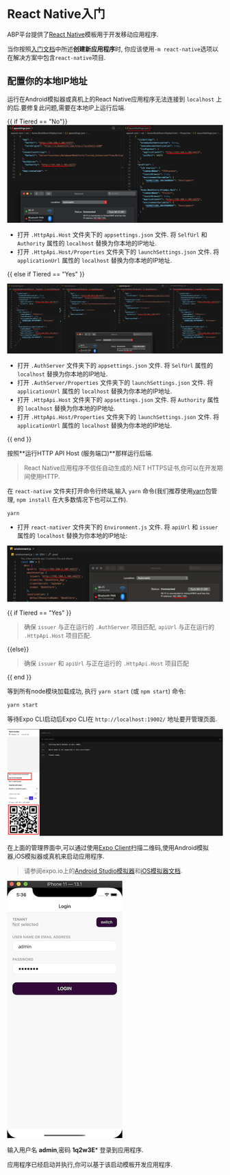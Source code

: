 # React Native入门

ABP平台提供了[React Native](https://reactnative.dev/)模板用于开发移动应用程序.

当你按照[入门文档](Getting-Started.md)中所述**创建新应用程序**时, 你应该使用`-m react-native`选项以在解决方案中包含`react-native`项目.

## 配置你的本地IP地址

运行在Android模拟器或真机上的React Native应用程序无法连接到 `localhost` 上的后.要修复此问题,需要在本地IP上运行后端.

{{ if Tiered == "No"}}
![React Native host project local IP entry](images/rn-host-local-ip.png)

* 打开 `.HttpApi.Host` 文件夹下的 `appsettings.json` 文件. 将  `SelfUrl` 和 `Authority` 属性的 `localhost` 替换为你本地的IP地址.
* 打开 `.HttpApi.Host/Properties` 文件夹下的 `launchSettings.json` 文件. 将 `applicationUrl` 属性的 `localhost` 替换为你本地的IP地址.

{{ else if Tiered == "Yes" }}

![React Native tiered project local IP entry](images/rn-tiered-local-ip.png)

* 打开 `.AuthServer` 文件夹下的 `appsettings.json` 文件. 将 `SelfUrl` 属性的 `localhost` 替换为你本地的IP地址.
* 打开 `.AuthServer/Properties` 文件夹下的 `launchSettings.json` 文件. 将 `applicationUrl` 属性的 `localhost` 替换为你本地的IP地址.
* 打开 `.HttpApi.Host` 文件夹下的 `appsettings.json` 文件. 将 `Authority` 属性的 `localhost` 替换为你本地的IP地址.
* 打开 `.HttpApi.Host/Properties` 文件夹下的 `launchSettings.json` 文件. 将 `applicationUrl` 属性的 `localhost` 替换为你本地的IP地址.

{{ end }}

按照**运行HTTP API Host (服务端口)**那样运行后端.

> React Native应用程序不信任自动生成的.NET HTTPS证书,你可以在开发期间使用HTTP.

在 `react-native` 文件夹打开命令行终端,输入 `yarn` 命令(我们推荐使用[yarn](https://yarnpkg.com/)包管理, `npm install` 在大多数情况下也可以工作).

```bash
yarn
```

* 打开 `react-nativer` 文件夹下的 `Environment.js` 文件. 将 `apiUrl` 和 `issuer` 属性的 `localhost` 替换为你本地的IP地址:

![react native environment local IP](images/rn-environment-local-ip.png)

{{ if Tiered == "Yes" }}

> 确保 `issuer` 与正在运行的 `.AuthServer` 项目匹配, `apiUrl` 与正在运行的 `.HttpApi.Host` 项目匹配.

{{else}}

> 确保 `issuer` 和 `apiUrl` 与正在运行的 `.HttpApi.Host` 项目匹配

{{ end }}

等到所有node模块加载成功,  执行 `yarn start` (或 `npm start`) 命令:

```bash
yarn start
```

等待Expo CLI启动后Expo CLI在 `http://localhost:19002/` 地址要开管理页面.

![expo-interface](images/rn-expo-interface.png)

在上面的管理界面中,可以通过使用[Expo Client](https://expo.io/tools#client)扫描二维码,使用Android模拟器,iOS模拟器或真机来启动应用程序.

> 请参阅expo.io上的[Android Studio模拟器](https://docs.expo.io/workflow/android-simulator/)和[iOS模拟器文档](https://docs.expo.io/workflow/ios-simulator/).

![React Native login screen on iPhone 11](images/rn-login-iphone.png)

输入用户名 **admin**,密码  **1q2w3E*** 登录到应用程序.

应用程序已经启动并执行,你可以基于该启动模板开发应用程序.
